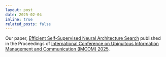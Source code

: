 ```yaml
---
layout: post
date: 2025-02-04
inline: true
related_posts: false
---
```


Our paper, [Efficient Self-Supervised Neural Architecture Search](https://ieeexplore.ieee.org/document/10857490) published in the Proceedings of [International Conference on Ubiquitous Information Management and Communication (IMCOM) 2025](http://imcom.org/).